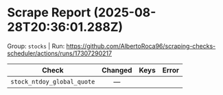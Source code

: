 # Scrape Report (2025-08-28T20:36:01.288Z)

Group: `stocks`  |  Run: https://github.com/AlbertoRoca96/scraping-checks-scheduler/actions/runs/17307290217

| Check | Changed | Keys | Error |
|---|:---:|:--|:--|
| `stock_ntdoy_global_quote` | — |  |  |
